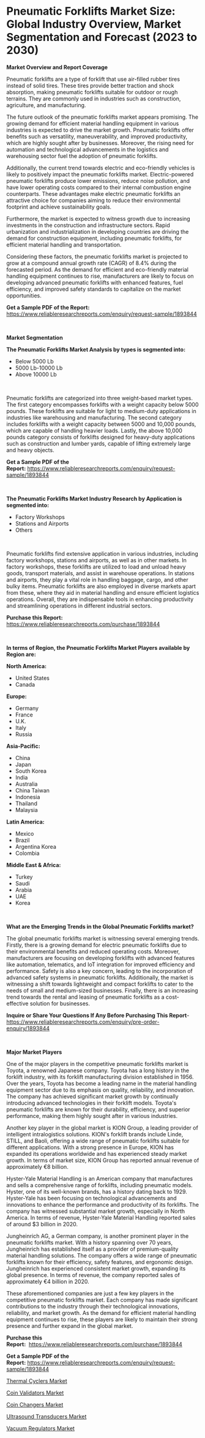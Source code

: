 <p><h1>Pneumatic Forklifts Market Size: Global Industry Overview, Market Segmentation and Forecast (2023 to 2030)</h1></p><p><strong>Market Overview and Report Coverage</strong></p>
<p><p>Pneumatic forklifts are a type of forklift that use air-filled rubber tires instead of solid tires. These tires provide better traction and shock absorption, making pneumatic forklifts suitable for outdoor or rough terrains. They are commonly used in industries such as construction, agriculture, and manufacturing.</p><p>The future outlook of the pneumatic forklifts market appears promising. The growing demand for efficient material handling equipment in various industries is expected to drive the market growth. Pneumatic forklifts offer benefits such as versatility, maneuverability, and improved productivity, which are highly sought after by businesses. Moreover, the rising need for automation and technological advancements in the logistics and warehousing sector fuel the adoption of pneumatic forklifts.</p><p>Additionally, the current trend towards electric and eco-friendly vehicles is likely to positively impact the pneumatic forklifts market. Electric-powered pneumatic forklifts produce lower emissions, reduce noise pollution, and have lower operating costs compared to their internal combustion engine counterparts. These advantages make electric pneumatic forklifts an attractive choice for companies aiming to reduce their environmental footprint and achieve sustainability goals.</p><p>Furthermore, the market is expected to witness growth due to increasing investments in the construction and infrastructure sectors. Rapid urbanization and industrialization in developing countries are driving the demand for construction equipment, including pneumatic forklifts, for efficient material handling and transportation.</p><p>Considering these factors, the pneumatic forklifts market is projected to grow at a compound annual growth rate (CAGR) of 8.4% during the forecasted period. As the demand for efficient and eco-friendly material handling equipment continues to rise, manufacturers are likely to focus on developing advanced pneumatic forklifts with enhanced features, fuel efficiency, and improved safety standards to capitalize on the market opportunities.</p></p>
<p><strong>Get a Sample PDF of the Report:</strong> <a href="https://www.reliableresearchreports.com/enquiry/request-sample/1893844">https://www.reliableresearchreports.com/enquiry/request-sample/1893844</a></p>
<p>&nbsp;</p>
<p><strong>Market Segmentation</strong></p>
<p><strong>The Pneumatic Forklifts Market Analysis by types is segmented into:</strong></p>
<p><ul><li>Below 5000 Lb</li><li>5000 Lb-10000 Lb</li><li>Above 10000 Lb</li></ul></p>
<p>&nbsp;</p>
<p><p>Pneumatic forklifts are categorized into three weight-based market types. The first category encompasses forklifts with a weight capacity below 5000 pounds. These forklifts are suitable for light to medium-duty applications in industries like warehousing and manufacturing. The second category includes forklifts with a weight capacity between 5000 and 10,000 pounds, which are capable of handling heavier loads. Lastly, the above 10,000 pounds category consists of forklifts designed for heavy-duty applications such as construction and lumber yards, capable of lifting extremely large and heavy objects.</p></p>
<p><strong>Get a Sample PDF of the Report:</strong>&nbsp;<a href="https://www.reliableresearchreports.com/enquiry/request-sample/1893844">https://www.reliableresearchreports.com/enquiry/request-sample/1893844</a></p>
<p>&nbsp;</p>
<p><strong>The Pneumatic Forklifts Market Industry Research by Application is segmented into:</strong></p>
<p><ul><li>Factory Workshops</li><li>Stations and Airports</li><li>Others</li></ul></p>
<p>&nbsp;</p>
<p><p>Pneumatic forklifts find extensive application in various industries, including factory workshops, stations and airports, as well as in other markets. In factory workshops, these forklifts are utilized to load and unload heavy goods, transport materials, and assist in warehouse operations. In stations and airports, they play a vital role in handling baggage, cargo, and other bulky items. Pneumatic forklifts are also employed in diverse markets apart from these, where they aid in material handling and ensure efficient logistics operations. Overall, they are indispensable tools in enhancing productivity and streamlining operations in different industrial sectors.</p></p>
<p><strong>Purchase this Report:</strong>&nbsp; <a href="https://www.reliableresearchreports.com/purchase/1893844">https://www.reliableresearchreports.com/purchase/1893844</a></p>
<p>&nbsp;</p>
<p><strong>In terms of Region, the Pneumatic Forklifts Market Players available by Region are:</strong></p>
<p>
    <p> <strong> North America: </strong>
        <ul>
            <li>United States</li>
            <li>Canada</li>
        </ul>
        </p> 
    <p> <strong> Europe: </strong>
        <ul>
            <li>Germany</li>
            <li>France</li>
            <li>U.K.</li>
            <li>Italy</li>
            <li>Russia</li>
        </ul>
        </p> 
    <p> <strong> Asia-Pacific: </strong>
        <ul>
            <li>China</li>
            <li>Japan</li>
            <li>South Korea</li>
            <li>India</li>
            <li>Australia</li>
            <li>China Taiwan</li>
            <li>Indonesia</li>
            <li>Thailand</li>
            <li>Malaysia</li>
        </ul>
        </p> 
    <p> <strong> Latin America: </strong>
        <ul>
            <li>Mexico</li>
            <li>Brazil</li>
            <li>Argentina Korea</li>
            <li>Colombia</li>
        </ul>
        </p> 
    <p> <strong> Middle East & Africa: </strong>
        <ul>
            <li>Turkey</li>
            <li>Saudi</li>
            <li>Arabia</li>
            <li>UAE</li>
            <li>Korea</li>
        </ul>
    </p>
    </p>
<p>&nbsp;</p>
<p><strong>What are the Emerging Trends in the Global Pneumatic Forklifts market?</strong></p>
<p><p>The global pneumatic forklifts market is witnessing several emerging trends. Firstly, there is a growing demand for electric pneumatic forklifts due to their environmental benefits and reduced operating costs. Moreover, manufacturers are focusing on developing forklifts with advanced features like automation, telematics, and IoT integration for improved efficiency and performance. Safety is also a key concern, leading to the incorporation of advanced safety systems in pneumatic forklifts. Additionally, the market is witnessing a shift towards lightweight and compact forklifts to cater to the needs of small and medium-sized businesses. Finally, there is an increasing trend towards the rental and leasing of pneumatic forklifts as a cost-effective solution for businesses.</p></p>
<p><strong>Inquire or Share Your Questions If Any Before Purchasing This Report</strong>- <a href="https://www.reliableresearchreports.com/enquiry/pre-order-enquiry/1893844">https://www.reliableresearchreports.com/enquiry/pre-order-enquiry/1893844</a></p>
<p>&nbsp;</p>
<p><strong>Major Market Players</strong></p>
<p><p>One of the major players in the competitive pneumatic forklifts market is Toyota, a renowned Japanese company. Toyota has a long history in the forklift industry, with its forklift manufacturing division established in 1956. Over the years, Toyota has become a leading name in the material handling equipment sector due to its emphasis on quality, reliability, and innovation. The company has achieved significant market growth by continually introducing advanced technologies in their forklift models. Toyota's pneumatic forklifts are known for their durability, efficiency, and superior performance, making them highly sought after in various industries.</p><p>Another key player in the global market is KION Group, a leading provider of intelligent intralogistics solutions. KION's forklift brands include Linde, STILL, and Baoli, offering a wide range of pneumatic forklifts suitable for different applications. With a strong presence in Europe, KION has expanded its operations worldwide and has experienced steady market growth. In terms of market size, KION Group has reported annual revenue of approximately €8 billion.</p><p>Hyster-Yale Material Handling is an American company that manufactures and sells a comprehensive range of forklifts, including pneumatic models. Hyster, one of its well-known brands, has a history dating back to 1929. Hyster-Yale has been focusing on technological advancements and innovations to enhance the performance and productivity of its forklifts. The company has witnessed substantial market growth, especially in North America. In terms of revenue, Hyster-Yale Material Handling reported sales of around $3 billion in 2020.</p><p>Jungheinrich AG, a German company, is another prominent player in the pneumatic forklifts market. With a history spanning over 70 years, Jungheinrich has established itself as a provider of premium-quality material handling solutions. The company offers a wide range of pneumatic forklifts known for their efficiency, safety features, and ergonomic design. Jungheinrich has experienced consistent market growth, expanding its global presence. In terms of revenue, the company reported sales of approximately €4 billion in 2020.</p><p>These aforementioned companies are just a few key players in the competitive pneumatic forklifts market. Each company has made significant contributions to the industry through their technological innovations, reliability, and market growth. As the demand for efficient material handling equipment continues to rise, these players are likely to maintain their strong presence and further expand in the global market.</p></p>
<p><strong>Purchase this Report:</strong>&nbsp;&nbsp;<a href="https://www.reliableresearchreports.com/purchase/1893844">https://www.reliableresearchreports.com/purchase/1893844</a></p>
<p></p>
<p><strong>Get a Sample PDF of the Report:</strong>&nbsp;<a href="https://www.reliableresearchreports.com/enquiry/request-sample/1893844">https://www.reliableresearchreports.com/enquiry/request-sample/1893844</a></p>
<p><p><a href="https://www.linkedin.com/pulse/thermal-cyclers-market-insights-players-forecast-till-2030-ndzme/">Thermal Cyclers Market</a></p><p><a href="https://medium.com/@lilliandach2023/coin-validators-market-trends-forecast-and-competitive-analysis-to-2030-ef3a72c8f851">Coin Validators Market</a></p><p><a href="https://medium.com/@isomgleason/coin-changers-market-trends-and-market-analysis-forecasted-for-period-2023-2030-7fb4dbd76ff1">Coin Changers Market</a></p><p><a href="https://www.linkedin.com/pulse/ultrasound-transducers-market-share-amp-new-trends-analysis-report-jegpe/">Ultrasound Transducers Market</a></p><p><a href="https://www.linkedin.com/pulse/decoding-vacuum-regulators-market-deep-dive-latest-trends-segmentation-2cghe/">Vacuum Regulators Market</a></p></p>